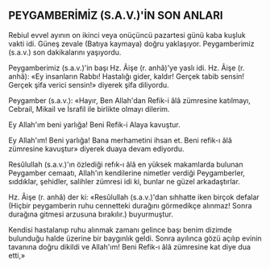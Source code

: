 ## PEYGAMBERİMİZ (S.A.V.)'İN SON ANLARI

Rebiul evvel ayının on ikinci veya onüçüncü pazartesi günü kaba kuşluk vakti idi. Güneş zevale (Batıya kaymaya) doğru yaklaşıyor. Pey­gamberimiz (s.a.v.) son dakikalarını yaşıyordu.

Peygamberimiz (s.a.v.)'in başı Hz. Âişe (r. anhâ)'ye yaslı idi. Hz. Âişe (r. anhâ): «Ey insanların Rabbı! Hastalığı gider, kaldır! Gerçek tabib sen­sin! Gerçek şifa verici sensin!» diyerek şifa diliyor­du.

Peygamber (s.a.v.): «Hayır, Ben Allah'dan Refik-i âlâ zümresine katılmayı, Cebrail, Mikail ve İsrafil ile birlikte olmayı dilerim.

Ey Allah'ım beni yarlığa! Beni Refik-i Alaya kavuştur.

Ey Allah'ım! Beni yarlığa! Bana merhameti­ni ihsan et. Beni refik-ı âlâ zümresine kavuştur» diyerek duaya devam ediyordu.

Resûlullah (s.a.v.)'ın özlediği refık-ı âlâ en yüksek makamlarda bulunan Peygamber ce­maatı, Allah'ın kendilerine nimetler verdiği Pey­gamberler, sıddıklar, şehidler, salihler zümresi idi ki, bunlar ne güzel arkadaştırlar.

Hz. Âişe (r. anhâ) der ki: «Resûlullah (s.a.v.)'dan sıhhatte iken birçok defalar (Hiçbir peygam­berin ruhu cennetteki durağını görmedikçe alın­maz! Sonra durağına gitmesi arzusuna bırakılır.) buyurmuştur.

Kendisi hastalanıp ruhu alınmak zamanı gelin­ce başı benim dizimde bulunduğu halde üzerine bir baygınlık geldi. Sonra ayılınca gözü açılıp evinin tavanına doğru dikildi ve Allah'ım! Beni Refik-ı âlâ zümresine kat diye dua etti,»
